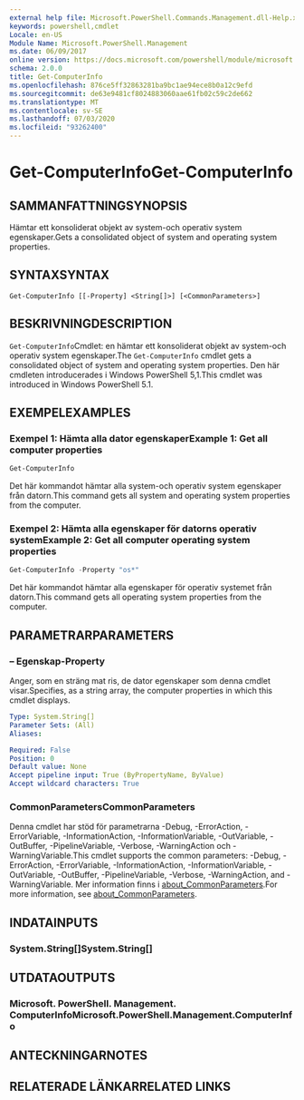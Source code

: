 ```yaml
---
external help file: Microsoft.PowerShell.Commands.Management.dll-Help.xml
keywords: powershell,cmdlet
Locale: en-US
Module Name: Microsoft.PowerShell.Management
ms.date: 06/09/2017
online version: https://docs.microsoft.com/powershell/module/microsoft.powershell.management/get-computerinfo?view=powershell-7&WT.mc_id=ps-gethelp
schema: 2.0.0
title: Get-ComputerInfo
ms.openlocfilehash: 876ce5ff32863281ba9bc1ae94ece8b0a12c9efd
ms.sourcegitcommit: de63e9481cf8024883060aae61fb02c59c2de662
ms.translationtype: MT
ms.contentlocale: sv-SE
ms.lasthandoff: 07/03/2020
ms.locfileid: "93262400"
---
```

# <span data-ttu-id="8af3d-103">Get-ComputerInfo</span><span class="sxs-lookup"><span data-stu-id="8af3d-103">Get-ComputerInfo</span></span>

## <span data-ttu-id="8af3d-104">SAMMANFATTNING</span><span class="sxs-lookup"><span data-stu-id="8af3d-104">SYNOPSIS</span></span>
<span data-ttu-id="8af3d-105">Hämtar ett konsoliderat objekt av system-och operativ system egenskaper.</span><span class="sxs-lookup"><span data-stu-id="8af3d-105">Gets a consolidated object of system and operating system properties.</span></span>

## <span data-ttu-id="8af3d-106">SYNTAX</span><span class="sxs-lookup"><span data-stu-id="8af3d-106">SYNTAX</span></span>

```
Get-ComputerInfo [[-Property] <String[]>] [<CommonParameters>]
```

## <span data-ttu-id="8af3d-107">BESKRIVNING</span><span class="sxs-lookup"><span data-stu-id="8af3d-107">DESCRIPTION</span></span>

<span data-ttu-id="8af3d-108">`Get-ComputerInfo`Cmdlet: en hämtar ett konsoliderat objekt av system-och operativ system egenskaper.</span><span class="sxs-lookup"><span data-stu-id="8af3d-108">The `Get-ComputerInfo` cmdlet gets a consolidated object of system and operating system properties.</span></span>
<span data-ttu-id="8af3d-109">Den här cmdleten introducerades i Windows PowerShell 5,1.</span><span class="sxs-lookup"><span data-stu-id="8af3d-109">This cmdlet was introduced in Windows PowerShell 5.1.</span></span>

## <span data-ttu-id="8af3d-110">EXEMPEL</span><span class="sxs-lookup"><span data-stu-id="8af3d-110">EXAMPLES</span></span>

### <span data-ttu-id="8af3d-111">Exempel 1: Hämta alla dator egenskaper</span><span class="sxs-lookup"><span data-stu-id="8af3d-111">Example 1: Get all computer properties</span></span>

```powershell
Get-ComputerInfo
```

<span data-ttu-id="8af3d-112">Det här kommandot hämtar alla system-och operativ system egenskaper från datorn.</span><span class="sxs-lookup"><span data-stu-id="8af3d-112">This command gets all system and operating system properties from the computer.</span></span>

### <span data-ttu-id="8af3d-113">Exempel 2: Hämta alla egenskaper för datorns operativ system</span><span class="sxs-lookup"><span data-stu-id="8af3d-113">Example 2: Get all computer operating system properties</span></span>

```powershell
Get-ComputerInfo -Property "os*"
```

<span data-ttu-id="8af3d-114">Det här kommandot hämtar alla egenskaper för operativ systemet från datorn.</span><span class="sxs-lookup"><span data-stu-id="8af3d-114">This command gets all operating system properties from the computer.</span></span>

## <span data-ttu-id="8af3d-115">PARAMETRAR</span><span class="sxs-lookup"><span data-stu-id="8af3d-115">PARAMETERS</span></span>

### <span data-ttu-id="8af3d-116">– Egenskap</span><span class="sxs-lookup"><span data-stu-id="8af3d-116">-Property</span></span>

<span data-ttu-id="8af3d-117">Anger, som en sträng mat ris, de dator egenskaper som denna cmdlet visar.</span><span class="sxs-lookup"><span data-stu-id="8af3d-117">Specifies, as a string array, the computer properties in which this cmdlet displays.</span></span>

```yaml
Type: System.String[]
Parameter Sets: (All)
Aliases:

Required: False
Position: 0
Default value: None
Accept pipeline input: True (ByPropertyName, ByValue)
Accept wildcard characters: True
```

### <span data-ttu-id="8af3d-118">CommonParameters</span><span class="sxs-lookup"><span data-stu-id="8af3d-118">CommonParameters</span></span>

<span data-ttu-id="8af3d-119">Denna cmdlet har stöd för parametrarna -Debug, -ErrorAction, -ErrorVariable, -InformationAction, -InformationVariable, -OutVariable, -OutBuffer, -PipelineVariable, -Verbose, -WarningAction och -WarningVariable.</span><span class="sxs-lookup"><span data-stu-id="8af3d-119">This cmdlet supports the common parameters: -Debug, -ErrorAction, -ErrorVariable, -InformationAction, -InformationVariable, -OutVariable, -OutBuffer, -PipelineVariable, -Verbose, -WarningAction, and -WarningVariable.</span></span> <span data-ttu-id="8af3d-120">Mer information finns i [about_CommonParameters](../Microsoft.PowerShell.Core/About/about_CommonParameters.md).</span><span class="sxs-lookup"><span data-stu-id="8af3d-120">For more information, see [about_CommonParameters](../Microsoft.PowerShell.Core/About/about_CommonParameters.md).</span></span>

## <span data-ttu-id="8af3d-121">INDATA</span><span class="sxs-lookup"><span data-stu-id="8af3d-121">INPUTS</span></span>

### <span data-ttu-id="8af3d-122">System.String[]</span><span class="sxs-lookup"><span data-stu-id="8af3d-122">System.String[]</span></span>

## <span data-ttu-id="8af3d-123">UTDATA</span><span class="sxs-lookup"><span data-stu-id="8af3d-123">OUTPUTS</span></span>

### <span data-ttu-id="8af3d-124">Microsoft. PowerShell. Management. ComputerInfo</span><span class="sxs-lookup"><span data-stu-id="8af3d-124">Microsoft.PowerShell.Management.ComputerInfo</span></span>

## <span data-ttu-id="8af3d-125">ANTECKNINGAR</span><span class="sxs-lookup"><span data-stu-id="8af3d-125">NOTES</span></span>

## <span data-ttu-id="8af3d-126">RELATERADE LÄNKAR</span><span class="sxs-lookup"><span data-stu-id="8af3d-126">RELATED LINKS</span></span>
